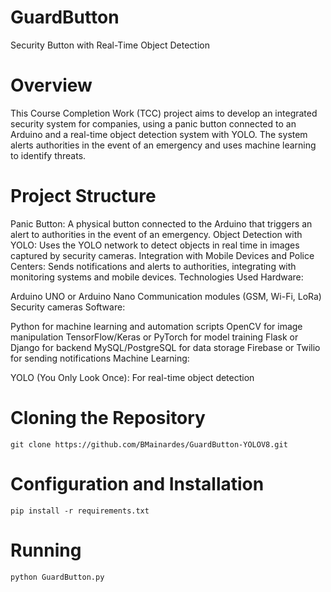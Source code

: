 # GuardButton
Security Button with Real-Time Object Detection

# Overview
This Course Completion Work (TCC) project aims to develop an integrated security system for companies, using a panic button connected to an Arduino and a real-time object detection system with YOLO. The system alerts authorities in the event of an emergency and uses machine learning to identify threats.

# Project Structure
Panic Button: A physical button connected to the Arduino that triggers an alert to authorities in the event of an emergency.
Object Detection with YOLO: Uses the YOLO network to detect objects in real time in images captured by security cameras.
Integration with Mobile Devices and Police Centers: Sends notifications and alerts to authorities, integrating with monitoring systems and mobile devices.
Technologies Used
Hardware:

Arduino UNO or Arduino Nano
Communication modules (GSM, Wi-Fi, LoRa)
Security cameras
Software:

Python for machine learning and automation scripts
OpenCV for image manipulation
TensorFlow/Keras or PyTorch for model training
Flask or Django for backend
MySQL/PostgreSQL for data storage
Firebase or Twilio for sending notifications
Machine Learning:

YOLO (You Only Look Once): For real-time object detection
# Cloning the Repository
```
git clone https://github.com/BMainardes/GuardButton-YOLOV8.git
```
# Configuration and Installation
```
pip install -r requirements.txt
```
# Running
```
python GuardButton.py
```

